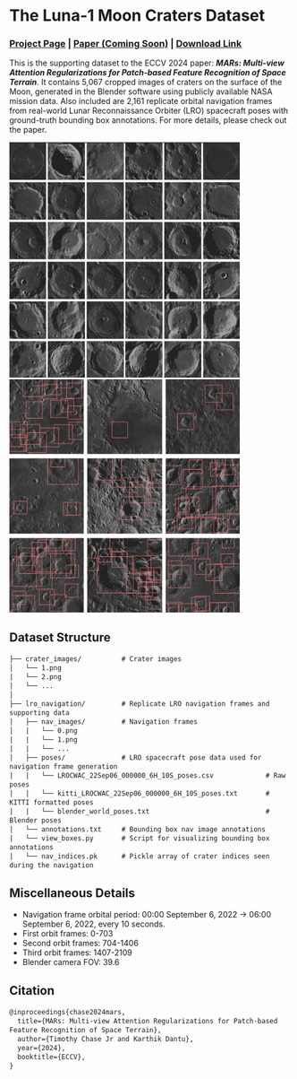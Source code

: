 # The Luna-1 Moon Craters Dataset
### [Project Page](https://droneslab.github.io/mars/) | [Paper (Coming Soon)]() | [Download Link](https://drive.google.com/file/d/1fS2PQ3w0DEHdUgAJxjU4o8Ku4sErvMa2/view?usp=sharing)
This is the supporting dataset to the ECCV 2024 paper: ***MARs: Multi-view Attention Regularizations for Patch-based Feature Recognition of Space Terrain***. It contains 5,067 cropped images of craters on the surface of the Moon, generated in the Blender software using publicly available NASA mission data. Also included are 2,161 replicate orbital navigation frames from real-world Lunar Reconnaissance Orbiter (LRO) spacecraft poses with ground-truth bounding box annotations. For more details, please check out the paper.

<p float="left">
  <img src="./assets/craters.png" width="412" />
  <img src="./assets/nav_frames.png" width="412" /> 
</p>

## Dataset Structure
```
├── crater_images/          # Crater images                                                                                            
│   └── 1.png
|   └── 2.png
|   └── ...
│                                                                                               
├── lro_navigation/         # Replicate LRO navigation frames and supporting data
|   ├── nav_images/         # Navigation frames
│   |   └── 0.png
|   |   └── 1.png
|   |   └── ...
|   ├── poses/              # LRO spacecraft pose data used for navigation frame generation
|   |   └── LROCWAC_22Sep06_000000_6H_10S_poses.csv             # Raw poses
|   |   └── kitti_LROCWAC_22Sep06_000000_6H_10S_poses.txt       # KITTI formatted poses
|   |   └── blender_world_poses.txt                             # Blender poses
|   └── annotations.txt     # Bounding box nav image annotations
|   └── view_boxes.py       # Script for visualizing bounding box annotations
|   └── nav_indices.pk      # Pickle array of crater indices seen during the navigation
```

## Miscellaneous Details
- Navigation frame orbital period: 00:00 September 6, 2022 -> 06:00 September 6, 2022, every 10 seconds. 
- First orbit frames:   0-703
- Second orbit frames:  704-1406
- Third orbit frames:   1407-2109
- Blender camera FOV:   39.6

## Citation
```
@inproceedings{chase2024mars,
  title={MARs: Multi-view Attention Regularizations for Patch-based Feature Recognition of Space Terrain},
  author={Timothy Chase Jr and Karthik Dantu},
  year={2024},
  booktitle={ECCV},
}
```
